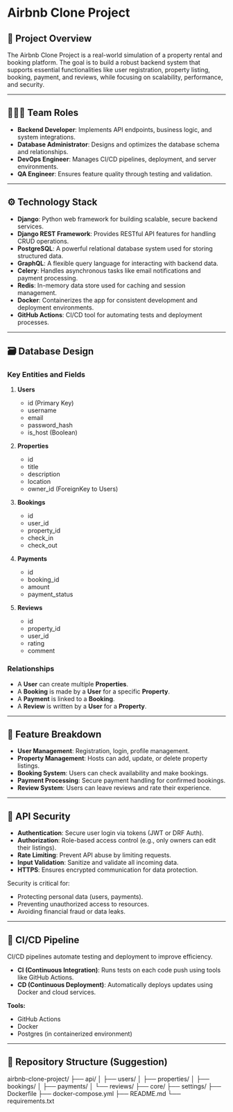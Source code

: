 # Airbnb Clone Project

## 🚀 Project Overview
The Airbnb Clone Project is a real-world simulation of a property rental and booking platform. The goal is to build a robust backend system that supports essential functionalities like user registration, property listing, booking, payment, and reviews, while focusing on scalability, performance, and security.

---

## 🧑‍🤝‍🧑 Team Roles

- **Backend Developer**: Implements API endpoints, business logic, and system integrations.
- **Database Administrator**: Designs and optimizes the database schema and relationships.
- **DevOps Engineer**: Manages CI/CD pipelines, deployment, and server environments.
- **QA Engineer**: Ensures feature quality through testing and validation.

---

## ⚙️ Technology Stack

- **Django**: Python web framework for building scalable, secure backend services.
- **Django REST Framework**: Provides RESTful API features for handling CRUD operations.
- **PostgreSQL**: A powerful relational database system used for storing structured data.
- **GraphQL**: A flexible query language for interacting with backend data.
- **Celery**: Handles asynchronous tasks like email notifications and payment processing.
- **Redis**: In-memory data store used for caching and session management.
- **Docker**: Containerizes the app for consistent development and deployment environments.
- **GitHub Actions**: CI/CD tool for automating tests and deployment processes.

---

## 🗃️ Database Design

### Key Entities and Fields

1. **Users**
   - id (Primary Key)
   - username
   - email
   - password_hash
   - is_host (Boolean)

2. **Properties**
   - id
   - title
   - description
   - location
   - owner_id (ForeignKey to Users)

3. **Bookings**
   - id
   - user_id
   - property_id
   - check_in
   - check_out

4. **Payments**
   - id
   - booking_id
   - amount
   - payment_status

5. **Reviews**
   - id
   - property_id
   - user_id
   - rating
   - comment

### Relationships

- A **User** can create multiple **Properties**.
- A **Booking** is made by a **User** for a specific **Property**.
- A **Payment** is linked to a **Booking**.
- A **Review** is written by a **User** for a **Property**.

---

## 🧩 Feature Breakdown

- **User Management**: Registration, login, profile management.
- **Property Management**: Hosts can add, update, or delete property listings.
- **Booking System**: Users can check availability and make bookings.
- **Payment Processing**: Secure payment handling for confirmed bookings.
- **Review System**: Users can leave reviews and rate their experience.

---

## 🔐 API Security

- **Authentication**: Secure user login via tokens (JWT or DRF Auth).
- **Authorization**: Role-based access control (e.g., only owners can edit their listings).
- **Rate Limiting**: Prevent API abuse by limiting requests.
- **Input Validation**: Sanitize and validate all incoming data.
- **HTTPS**: Ensures encrypted communication for data protection.

Security is critical for:
- Protecting personal data (users, payments).
- Preventing unauthorized access to resources.
- Avoiding financial fraud or data leaks.

---

## 🔁 CI/CD Pipeline

CI/CD pipelines automate testing and deployment to improve efficiency.

- **CI (Continuous Integration)**: Runs tests on each code push using tools like GitHub Actions.
- **CD (Continuous Deployment)**: Automatically deploys updates using Docker and cloud services.

**Tools:**
- GitHub Actions
- Docker
- Postgres (in containerized environment)

---

## 📁 Repository Structure (Suggestion)

airbnb-clone-project/
├── api/
│ ├── users/
│ ├── properties/
│ ├── bookings/
│ ├── payments/
│ └── reviews/
├── core/
├── settings/
├── Dockerfile
├── docker-compose.yml
├── README.md
└── requirements.txt


